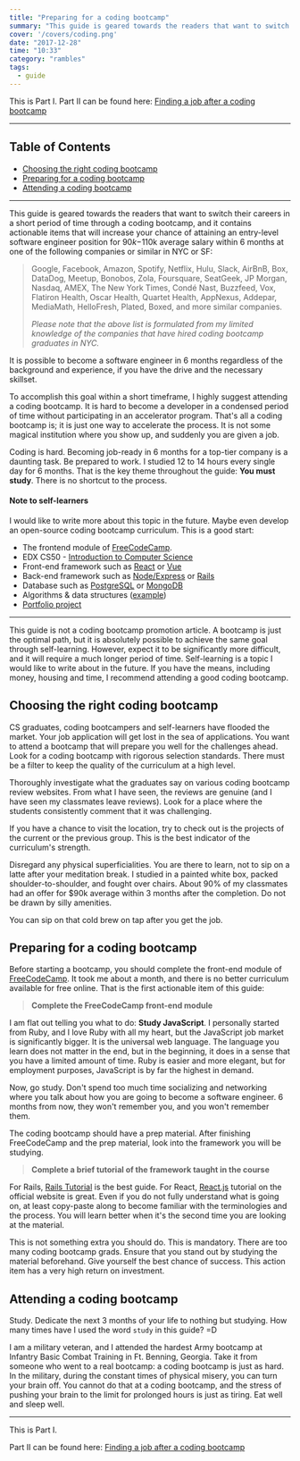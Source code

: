 ```yaml
---
title: "Preparing for a coding bootcamp"
summary: "This guide is geared towards the readers that want to switch their careers in a short period of time through a coding bootcamp"
cover: '/covers/coding.png'
date: "2017-12-28"
time: "10:33"
category: "rambles"
tags:
  - guide
---
```


This is Part I.  Part II can be found here: [Finding a job after a coding bootcamp](/rambles/finding-a-job-after-a-coding-bootcamp)

---

## Table of Contents
* [Choosing the right coding bootcamp](#choosing-the-right-coding-bootcamp)
* [Preparing for a coding bootcamp](#preparing-for-a-coding-bootcamp)
* [Attending a coding bootcamp](#attending-a-coding-bootcamp)

---

This guide is geared towards the readers that want to switch their careers in a short period of time through a coding bootcamp, and it contains actionable items that will increase your chance of attaining an entry-level software engineer position for $90k-$110k average salary within 6 months at one of the following companies or similar in NYC or SF:

> Google, Facebook, Amazon, Spotify, Netflix, Hulu, Slack, AirBnB, Box, DataDog, Meetup, Bonobos, Zola, Foursquare, SeatGeek, JP Morgan, Nasdaq, AMEX, The New York Times, Condé Nast, Buzzfeed, Vox, Flatiron Health, Oscar Health, Quartet Health, AppNexus, Addepar, MediaMath, HelloFresh, Plated, Boxed, and more similar companies.
>
> *Please note that the above list is formulated from my limited knowledge of the companies that have hired coding bootcamp graduates in NYC.*

It is possible to become a software engineer in 6 months regardless of the background and experience, if you have the drive and the necessary skillset.

To accomplish this goal within a short timeframe, I highly suggest attending a coding bootcamp.  It is hard to become a developer in a condensed period of time without participating in an accelerator program.  That's all a coding bootcamp is; it is just one way to accelerate the process.  It is not some magical institution where you show up, and suddenly you are given a job.

Coding is hard.  Becoming job-ready in 6 months for a top-tier company is a daunting task.  Be prepared to work.  I studied 12 to 14 hours every single day for 6 months.  That is the key theme throughout the guide: **You must study**.  There is no shortcut to the process.

#### Note to self-learners

I would like to write more about this topic in the future.  Maybe even develop an open-source coding bootcamp curriculum.  This is a good start:

* The frontend module of [FreeCodeCamp](https://freecodecamp.org).
* EDX CS50 - [Introduction to Computer Science](https://www.edx.org/course/introduction-computer-science-harvardx-cs50x)
* Front-end framework such as [React](https://reactjs.org) or [Vue](https://vuejs.org)
* Back-end framework such as [Node/Express](https://expressjs.com/) or [Rails](http://rubyonrails.org/)
* Database such as [PostgreSQL](https://www.postgresql.org/) or [MongoDB](https://www.mongodb.com/)
* Algorithms & data structures ([example](#study))
* [Portfolio project](#if-you-do-not-have-a-portfolio)

---

This guide is not a coding bootcamp promotion article.  A bootcamp is just the optimal path, but it is absolutely possible to achieve the same goal through self-learning.  However, expect it to be significantly more difficult, and it will require a much longer period of time.  Self-learning is a topic I would like to write about in the future.  If you have the means, including money, housing and time, I recommend attending a good coding bootcamp.

## Choosing the right coding bootcamp

CS graduates, coding bootcampers and self-learners have flooded the market.  Your job application will get lost in the sea of applications.  You want to attend a bootcamp that will prepare you well for the challenges ahead.  Look for a coding bootcamp with rigorous selection standards.  There must be a filter to keep the quality of the curriculum at a high level.

Thoroughly investigate what the graduates say on various coding bootcamp review websites.  From what I have seen, the reviews are genuine (and I have seen my classmates leave reviews).  Look for a place where the students consistently comment that it was challenging.

If you have a chance to visit the location, try to check out is the projects of the current or the previous group.  This is the best indicator of the curriculum's strength.

Disregard any physical superficialities.  You are there to learn, not to sip on a latte after your meditation break.  I studied in a painted white box, packed shoulder-to-shoulder, and fought over chairs.  About 90% of my classmates had an offer for $90k average within 3 months after the completion.  Do not be drawn by silly amenities.

You can sip on that cold brew on tap after you get the job.

## Preparing for a coding bootcamp

Before starting a bootcamp, you should complete the front-end module of [FreeCodeCamp](https://freecodecamp.org).  It took me about a month, and there is no better curriculum available for free online.  That is the first actionable item of this guide:

> **Complete the FreeCodeCamp front-end module**

I am flat out telling you what to do: **Study JavaScript**.  I personally started from Ruby, and I love Ruby with all my heart, but the JavaScript job market is significantly bigger.  It is the universal web language.  The language you learn does not matter in the end, but in the beginning, it does in a sense that you have a limited amount of time.  Ruby is easier and more elegant, but for employment purposes, JavaScript is by far the highest in demand.

Now, go study.  Don't spend too much time socializing and networking where you talk about how you are going to become a software engineer.  6 months from now, they won't remember you, and you won't remember them.

The coding bootcamp should have a prep material.  After finishing FreeCodeCamp and the prep material, look into the framework you will be studying.

> **Complete a brief tutorial of the framework taught in the course**

For Rails, [Rails Tutorial](https://www.railstutorial.org/book) is the best guide.  For React, [React.js](https://reactjs.org/tutorial/tutorial.html) tutorial on the official website is great.  Even if you do not fully understand what is going on, at least copy-paste along to become familiar with the terminologies and the process.  You will learn better when it's the second time you are looking at the material.

This is not something extra you should do.  This is mandatory.  There are too many coding bootcamp grads.  Ensure that you stand out by studying the material beforehand.  Give yourself the best chance of success.  This action item has a very high return on investment.

## Attending a coding bootcamp

Study.  Dedicate the next 3 months of your life to nothing but studying.  How many times have I used the word `study` in this guide?  =D

I am a military veteran, and I attended the hardest Army bootcamp at Infantry Basic Combat Training in Ft. Benning, Georgia.  Take it from someone who went to a real bootcamp:  a coding bootcamp is just as hard.  In the military, during the constant times of physical misery, you can turn your brain off.  You cannot do that at a coding bootcamp, and the stress of pushing your brain to the limit for prolonged hours is just as tiring.  Eat well and sleep well.

---

This is Part I.

Part II can be found here: [Finding a job after a coding bootcamp](/rambles/finding-a-job-after-a-coding-bootcamp)
